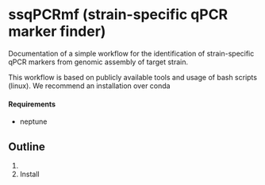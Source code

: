 # ssqPCRmf  (strain-specific qPCR marker finder)
Documentation of a simple workflow for the identification of strain-specific qPCR markers from genomic assembly of target strain. 

This workflow is based on publicly available tools and usage of bash scripts (linux). We recommend an installation over conda

#### Requirements
- neptune

## Outline
1. 
2. Install 


